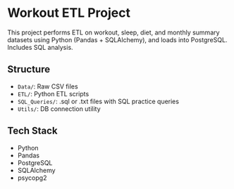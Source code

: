 # Workout ETL Project

This project performs ETL on workout, sleep, diet, and monthly summary datasets using Python (Pandas + SQLAlchemy), and loads into PostgreSQL. Includes SQL analysis.

## Structure

- `Data/`: Raw CSV files
- `ETL/`: Python ETL scripts
- `SQL_Queries/`: .sql or .txt files with SQL practice queries
- `Utils/`: DB connection utility

## Tech Stack

- Python
- Pandas
- PostgreSQL
- SQLAlchemy
- psycopg2
